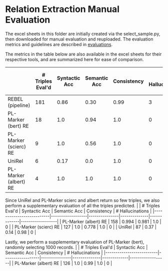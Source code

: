 # Relation Extraction Manual Evaluation

The excel sheets in this folder are initially created via the select_sample.py, then downloaded for manual evaluation and reuploaded. The evaluation metrics and guidelines are described in [evaluations](../README.md).

The metrics in the table below are also available in the excel sheets for their respective tools, and are summarized here for ease of comparison. 

|                          | # Triples Eval'd | Syntactic Acc | Semantic Acc | Consistency | # Hallucinations | # Triples | % Docs w/ Any Predicted Triples |
|--------------------------|------------------|---------------|--------------|-------------|------------------|-----------|---------------------------------|
| REBEL (pipeline)         | 181              | 0.86          | 0.30         | 0.99        | 3                | 4766      | 99.4                            |
| PL-Marker (bert) RE      | 18               | 1.0           | 0.94         | 1.0         | 0                | 368       | 10.1                            |
| PL-Marker (scierc) RE    | 9                | 1.0           | 0.56         | 1.0         | 0                | 127       | 4.00                            |
| UniRel                   | 6                | 0.17          | 0.0          | 1.0         | 0                | 87        | 1.96                            |
| PL-Marker (albert) RE    | 4                | 1.0           | 1.0          | 1.0         | 0                | 158       | 4.37                            |

Since UniRel and PL-Marker scierc and albert return so few triples, we also perform a supplementary evaluation of all the triples predicted.
|                          | # Triples Eval'd | Syntactic Acc | Semantic Acc | Consistency | # Hallucinations |
|--------------------------|------------------|---------------|--------------|-------------|------------------|
| PL-Marker (albert) RE    | 158              | 0.994         | 0.981        | 1.0         | 0                |
| PL-Marker (scierc) RE    | 127              | 1.0           | 0.778        | 1.0         | 0                |
| UniRel                   | 87               | 0.37          | 0.14         | 0.98        | 0                |

Lastly, we perform a supplementary evaluation of PL-Marker (bert), randomly selecting 1000 records.
|                          | # Triples Eval'd | Syntactic Acc | Semantic Acc | Consistency | # Hallucinations |
|--------------------------|------------------|---------------|--------------|-------------|------------------|
| PL-Marker (albert) RE    | 126              | 1.0           | 0.99         | 1.0         | 0                |
